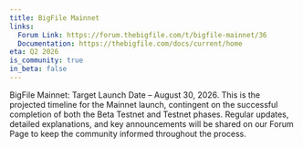 ```yaml
---
title: BigFile Mainnet
links:
  Forum Link: https://forum.thebigfile.com/t/bigfile-mainnet/36
  Documentation: https://thebigfile.com/docs/current/home
eta: Q2 2026
is_community: true
in_beta: false
---
```


BigFile Mainnet: Target Launch Date – August 30, 2026.
This is the projected timeline for the Mainnet launch, contingent on the successful completion of both the Beta Testnet and Testnet phases. Regular updates, detailed explanations, and key announcements will be shared on our Forum Page to keep the community informed throughout the process.